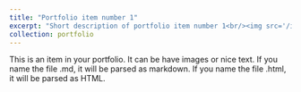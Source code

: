```yaml
---
title: "Portfolio item number 1"
excerpt: "Short description of portfolio item number 1<br/><img src='/images/Portfolio 1.png'>"
collection: portfolio
---
```


This is an item in your portfolio. It can be have images or nice text. If you name the file .md, it will be parsed as markdown. If you name the file .html, it will be parsed as HTML. 
